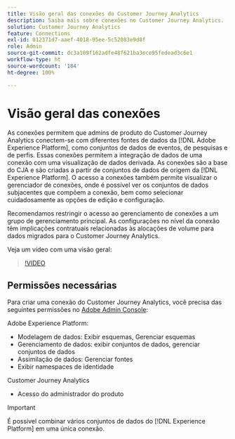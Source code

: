 ```yaml
---
title: Visão geral das conexões do Customer Journey Analytics
description: Saiba mais sobre conexões no Customer Journey Analytics.
solution: Customer Journey Analytics
feature: Connections
exl-id: 012371d7-aaef-4018-95ee-5c52083e9d8f
role: Admin
source-git-commit: dc3a109f162adfe48f621ba3ece95fedead3c6e1
workflow-type: ht
source-wordcount: '184'
ht-degree: 100%

---
```


# Visão geral das conexões

As conexões permitem que admins de produto do Customer Journey Analytics conectem-se com diferentes fontes de dados da [!DNL Adobe Experience Platform], como conjuntos de dados de eventos, de pesquisas e de perfis. Essas conexões permitem a integração de dados de uma conexão com uma visualização de dados derivada. As conexões são a base do CJA e são criadas a partir de conjuntos de dados de origem da [!DNL Experience Platform]. O acesso a conexões também permite visualizar o gerenciador de conexões, onde é possível ver os conjuntos de dados subjacentes que compõem a conexão, bem como selecionar cuidadosamente as opções de edição e configuração.

Recomendamos restringir o acesso ao gerenciamento de conexões a um grupo de gerenciamento principal. As configurações no nível da conexão têm implicações contratuais relacionadas às alocações de volume para dados migrados para o Customer Journey Analytics.

Veja um vídeo com uma visão geral:

>[!VIDEO](https://video.tv.adobe.com/v/35111/?quality=12&learn=on)

## Permissões necessárias

Para criar uma conexão do Customer Journey Analytics, você precisa das seguintes permissões no [Adobe Admin Console](https://helpx.adobe.com/br/enterprise/admin-guide.html/enterprise/using/manage-permissions-and-roles.ug.html):

Adobe Experience Platform:
* Modelagem de dados: Exibir esquemas, Gerenciar esquemas
* Gerenciamento de dados: exibir conjuntos de dados, gerenciar conjuntos de dados
* Assimilação de dados: Gerenciar fontes
* Exibir namespaces de identidade

Customer Journey Analytics
* Acesso do administrador do produto

>[!IMPORTANT]
>
>É possível combinar vários conjuntos de dados do [!DNL Experience Platform] em uma única conexão.
